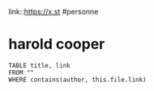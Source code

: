 link::https://x.st
#personne
# harold cooper

```dataview
TABLE title, link
FROM ""
WHERE contains(author, this.file.link)
```
